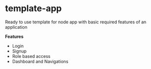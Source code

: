 # template-app
Ready to use template for node app with basic required features of an application

**Features**
- Login
- Signup
- Role based access
- Dashboard and Navigations
